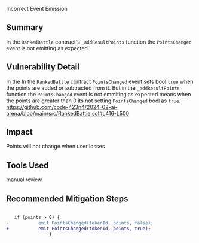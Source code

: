 Incorrect Event Emission

## Summary 
In the `RankedBattle` contract's `_addResultPoints` function the `PointsChanged` event is not emitting as expected 

## Vulnerability Detail
In the In the `RankedBattle` contract `PointsChanged` event sets bool `true` when the points are added or subtracted from it. But in the `_addResultPoints` function the `PointsChanged` event is not emmiting as expected means when the points are greater than 0 its not setting `PointsChanged` bool as `true`.
https://github.com/code-423n4/2024-02-ai-arena/blob/main/src/RankedBattle.sol#L416-L500

## Impact
Points will not change when user losses

## Tools Used
manual review 

## Recommended Mitigation Steps

```diff

   if (points > 0) {
-           emit PointsChanged(tokenId, points, false);
+           emit PointsChanged(tokenId, points, true);
                }
```